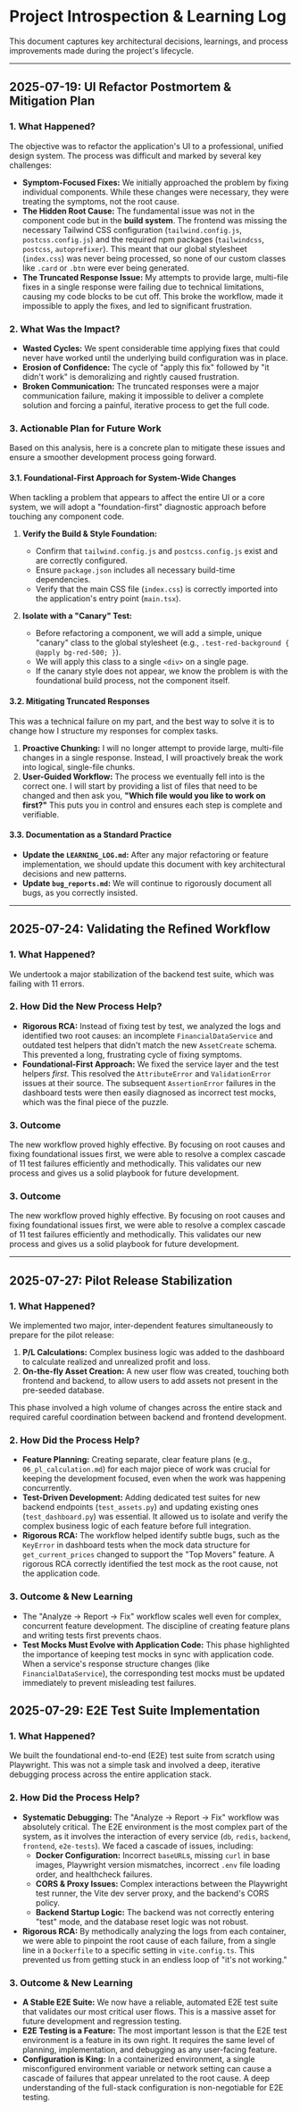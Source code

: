 # Project Introspection & Learning Log

This document captures key architectural decisions, learnings, and process improvements made during the project's lifecycle.

---

## 2025-07-19: UI Refactor Postmortem & Mitigation Plan

### 1. What Happened?

The objective was to refactor the application's UI to a professional, unified design system. The process was difficult and marked by several key challenges:

*   **Symptom-Focused Fixes:** We initially approached the problem by fixing individual components. While these changes were necessary, they were treating the symptoms, not the root cause.
*   **The Hidden Root Cause:** The fundamental issue was not in the component code but in the **build system**. The frontend was missing the necessary Tailwind CSS configuration (`tailwind.config.js`, `postcss.config.js`) and the required npm packages (`tailwindcss`, `postcss`, `autoprefixer`). This meant that our global stylesheet (`index.css`) was never being processed, so none of our custom classes like `.card` or `.btn` were ever being generated.
*   **The Truncated Response Issue:** My attempts to provide large, multi-file fixes in a single response were failing due to technical limitations, causing my code blocks to be cut off. This broke the workflow, made it impossible to apply the fixes, and led to significant frustration.

### 2. What Was the Impact?

*   **Wasted Cycles:** We spent considerable time applying fixes that could never have worked until the underlying build configuration was in place.
*   **Erosion of Confidence:** The cycle of "apply this fix" followed by "it didn't work" is demoralizing and rightly caused frustration.
*   **Broken Communication:** The truncated responses were a major communication failure, making it impossible to deliver a complete solution and forcing a painful, iterative process to get the full code.

### 3. Actionable Plan for Future Work

Based on this analysis, here is a concrete plan to mitigate these issues and ensure a smoother development process going forward.

#### 3.1. Foundational-First Approach for System-Wide Changes

When tackling a problem that appears to affect the entire UI or a core system, we will adopt a "foundation-first" diagnostic approach before touching any component code.

1.  **Verify the Build & Style Foundation:**
    *   Confirm that `tailwind.config.js` and `postcss.config.js` exist and are correctly configured.
    *   Ensure `package.json` includes all necessary build-time dependencies.
    *   Verify that the main CSS file (`index.css`) is correctly imported into the application's entry point (`main.tsx`).

2.  **Isolate with a "Canary" Test:**
    *   Before refactoring a component, we will add a simple, unique "canary" class to the global stylesheet (e.g., `.test-red-background { @apply bg-red-500; }`).
    *   We will apply this class to a single `<div>` on a single page.
    *   If the canary style does not appear, we know the problem is with the foundational build process, not the component itself.

#### 3.2. Mitigating Truncated Responses

This was a technical failure on my part, and the best way to solve it is to change how I structure my responses for complex tasks.

1.  **Proactive Chunking:** I will no longer attempt to provide large, multi-file changes in a single response. Instead, I will proactively break the work into logical, single-file chunks.
2.  **User-Guided Workflow:** The process we eventually fell into is the correct one. I will start by providing a list of files that need to be changed and then ask you, **"Which file would you like to work on first?"** This puts you in control and ensures each step is complete and verifiable.

#### 3.3. Documentation as a Standard Practice

*   **Update the `LEARNING_LOG.md`:** After any major refactoring or feature implementation, we should update this document with key architectural decisions and new patterns.
*   **Update `bug_reports.md`:** We will continue to rigorously document all bugs, as you correctly insisted.

---

## 2025-07-24: Validating the Refined Workflow

### 1. What Happened?

We undertook a major stabilization of the backend test suite, which was failing with 11 errors.

### 2. How Did the New Process Help?

*   **Rigorous RCA:** Instead of fixing test by test, we analyzed the logs and identified two root causes: an incomplete `FinancialDataService` and outdated test helpers that didn't match the new `AssetCreate` schema. This prevented a long, frustrating cycle of fixing symptoms.
*   **Foundational-First Approach:** We fixed the service layer and the test helpers *first*. This resolved the `AttributeError` and `ValidationError` issues at their source. The subsequent `AssertionError` failures in the dashboard tests were then easily diagnosed as incorrect test mocks, which was the final piece of the puzzle.

### 3. Outcome

The new workflow proved highly effective. By focusing on root causes and fixing foundational issues first, we were able to resolve a complex cascade of 11 test failures efficiently and methodically. This validates our new process and gives us a solid playbook for future development.
### 3. Outcome

The new workflow proved highly effective. By focusing on root causes and fixing foundational issues first, we were able to resolve a complex cascade of 11 test failures efficiently and methodically. This validates our new process and gives us a solid playbook for future development.

---

## 2025-07-27: Pilot Release Stabilization

### 1. What Happened?

We implemented two major, inter-dependent features simultaneously to prepare for the pilot release:
1.  **P/L Calculations:** Complex business logic was added to the dashboard to calculate realized and unrealized profit and loss.
2.  **On-the-fly Asset Creation:** A new user flow was created, touching both frontend and backend, to allow users to add assets not present in the pre-seeded database.

This phase involved a high volume of changes across the entire stack and required careful coordination between backend and frontend development.

### 2. How Did the Process Help?

*   **Feature Planning:** Creating separate, clear feature plans (e.g., `06_pl_calculation.md`) for each major piece of work was crucial for keeping the development focused, even when the work was happening concurrently.
*   **Test-Driven Development:** Adding dedicated test suites for new backend endpoints (`test_assets.py`) and updating existing ones (`test_dashboard.py`) was essential. It allowed us to isolate and verify the complex business logic of each feature before full integration.
*   **Rigorous RCA:** The workflow helped identify subtle bugs, such as the `KeyError` in dashboard tests when the mock data structure for `get_current_prices` changed to support the "Top Movers" feature. A rigorous RCA correctly identified the test mock as the root cause, not the application code.

### 3. Outcome & New Learning

*   The "Analyze -> Report -> Fix" workflow scales well even for complex, concurrent feature development. The discipline of creating feature plans and writing tests first prevents chaos.
*   **Test Mocks Must Evolve with Application Code:** This phase highlighted the importance of keeping test mocks in sync with application code. When a service's response structure changes (like `FinancialDataService`), the corresponding test mocks must be updated immediately to prevent misleading test failures.

## 2025-07-29: E2E Test Suite Implementation

### 1. What Happened?

We built the foundational end-to-end (E2E) test suite from scratch using Playwright. This was not a simple task and involved a deep, iterative debugging process across the entire application stack.

### 2. How Did the Process Help?

*   **Systematic Debugging:** The "Analyze -> Report -> Fix" workflow was absolutely critical. The E2E environment is the most complex part of the system, as it involves the interaction of every service (`db`, `redis`, `backend`, `frontend`, `e2e-tests`). We faced a cascade of issues, including:
    *   **Docker Configuration:** Incorrect `baseURL`s, missing `curl` in base images, Playwright version mismatches, incorrect `.env` file loading order, and healthcheck failures.
    *   **CORS & Proxy Issues:** Complex interactions between the Playwright test runner, the Vite dev server proxy, and the backend's CORS policy.
    *   **Backend Startup Logic:** The backend was not correctly entering "test" mode, and the database reset logic was not robust.
*   **Rigorous RCA:** By methodically analyzing the logs from each container, we were able to pinpoint the root cause of each failure, from a single line in a `Dockerfile` to a specific setting in `vite.config.ts`. This prevented us from getting stuck in an endless loop of "it's not working."

### 3. Outcome & New Learning

*   **A Stable E2E Suite:** We now have a reliable, automated E2E test suite that validates our most critical user flows. This is a massive asset for future development and regression testing.
*   **E2E Testing is a Feature:** The most important lesson is that the E2E test environment is a feature in its own right. It requires the same level of planning, implementation, and debugging as any user-facing feature.
*   **Configuration is King:** In a containerized environment, a single misconfigured environment variable or network setting can cause a cascade of failures that appear unrelated to the root cause. A deep understanding of the full-stack configuration is non-negotiable for E2E testing.
